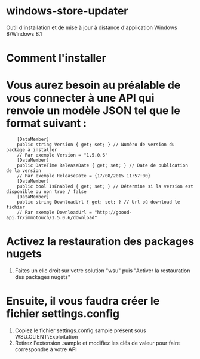 # windows-store-updater
Outil d'installation et de mise à jour à distance d'application Windows 8/Windows 8.1


# Comment l'installer
# Vous aurez besoin au préalable de vous connecter à une API qui renvoie un modèle JSON tel que le format suivant : 
        [DataMember]
        public string Version { get; set; } // Numéro de version du package à installer
        // Par exemple Version = "1.5.0.6"
        [DataMember]
        public DateTime ReleaseDate { get; set; } // Date de publication de la version
        // Par exemple ReleaseDate = {17/08/2015 11:57:00}
        [DataMember]
        public bool IsEnabled { get; set; } // Détermine si la version est disponible ou non true / false
        [DataMember]
        public string DownloadUrl { get; set; } // Url où download le fichier
        // Par exemple DownloadUrl = "http://goood-api.fr/immotouch/1.5.0.6/download"
        
# Activez la restauration des packages nugets
1. Faites un clic droit sur votre solution "wsu" puis "Activer la restauration des packages nugets"
        
# Ensuite, il vous faudra créer le fichier settings.config
1. Copiez le fichier settings.config.sample présent sous WSU.CLIENT\Exploitation
2. Retirez l'extension .sample et modifiez les clés de valeur pour faire correspondre à votre API

